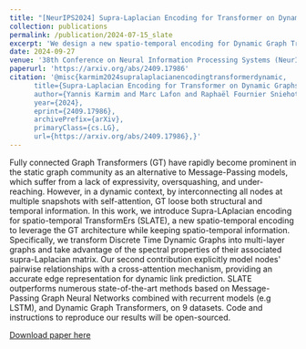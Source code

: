 ```yaml
---
title: "[NeurIPS2024] Supra-Laplacian Encoding for Transformer on Dynamic Graphs"
collection: publications
permalink: /publication/2024-07-15_slate
excerpt: 'We design a new spatio-temporal encoding for Dynamic Graph Transformers based on the spectral propreties of its associated supra-laplacian matrix. '
date: 2024-09-27
venue: '38th Conference on Neural Information Processing Systems (NeurIPS 2024)'
paperurl: 'https://arxiv.org/abs/2409.17986'
citation: '@misc{karmim2024supralaplacianencodingtransformerdynamic,
      title={Supra-Laplacian Encoding for Transformer on Dynamic Graphs}, 
      author={Yannis Karmim and Marc Lafon and Raphaël Fournier Sniehotta and Nicolas Thome},
      year={2024},
      eprint={2409.17986},
      archivePrefix={arXiv},
      primaryClass={cs.LG},
      url={https://arxiv.org/abs/2409.17986},}'
---
```




Fully connected Graph Transformers (GT) have rapidly become prominent in the static graph community as an alternative to Message-Passing models, which suffer from a lack of expressivity, oversquashing, and under-reaching. However, in a dynamic context, by interconnecting all nodes at multiple snapshots with self-attention, GT loose both structural and temporal information. In this work, we introduce Supra-LAplacian encoding for spatio-temporal TransformErs (SLATE), a new spatio-temporal encoding to leverage the GT architecture while keeping spatio-temporal information. Specifically, we transform Discrete Time Dynamic Graphs into multi-layer graphs and take advantage of the spectral properties of their associated supra-Laplacian matrix. Our second contribution explicitly model nodes' pairwise relationships with a cross-attention mechanism, providing an accurate edge representation for dynamic link prediction. SLATE outperforms numerous state-of-the-art methods based on Message-Passing Graph Neural Networks combined with recurrent models (e.g LSTM), and Dynamic Graph Transformers, on 9 datasets. Code and instructions to reproduce our results will be open-sourced. 


[Download paper here](https://arxiv.org/abs/2409.17986)